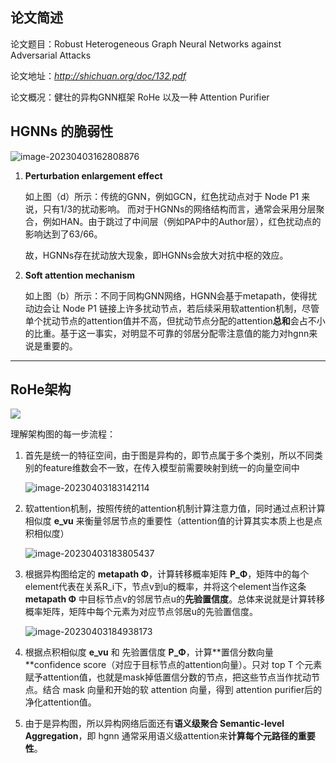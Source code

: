 ## 论文简述

论文题目：Robust Heterogeneous Graph Neural Networks against Adversarial Attacks

论文地址：*http://shichuan.org/doc/132.pdf*

论文概况：健壮的异构GNN框架 RoHe 以及一种 Attention Purifier



## HGNNs 的脆弱性

![image-20230403162808876](F:\Typora\images\image-20230403162808876.png)

1. **Perturbation enlargement effect**

   如上图（d）所示：传统的GNN，例如GCN，红色扰动点对于 Node P1 来说，只有1/3的扰动影响。
   而对于HGNNs的网络结构而言，通常会采用分层聚合，例如HAN。由于跳过了中间层（例如PAP中的Author层），红色扰动点的影响达到了63/66。

   故，HGNNs存在扰动放大现象，即HGNNs会放大对抗中枢的效应。

2. **Soft attention mechanism**

   如上图（b）所示：不同于同构GNN网络，HGNN会基于metapath，使得扰动边会让 Node P1 链接上许多扰动节点，若后续采用软attention机制，尽管单个扰动节点的attention值并不高，但扰动节点分配的attention**总和**会占不小的比重。基于这一事实，对明显不可靠的邻居分配零注意值的能力对hgnn来说是重要的。

------

## RoHe架构

![](F:\Typora\images\image-20230403165200292.png)

理解架构图的每一步流程：

1. 首先是统一的特征空间，由于图是异构的，即节点属于多个类别，所以不同类别的feature维数会不一致，在传入模型前需要映射到统一的向量空间中

   ![image-20230403183142114](F:\Typora\images\image-20230403183142114.png)

2. 软attention机制，按照传统的attention机制计算注意力值，同时通过点积计算相似度 **e_vu** 来衡量邻居节点的重要性（attention值的计算其实本质上也是点积相似度）

   ![image-20230403183805437](F:\Typora\images\image-20230403183805437.png)

3. 根据异构图给定的 **metapath Φ**，计算转移概率矩阵 **P_Φ**，矩阵中的每个element代表在关系R_i下，节点v到u的概率，并将这个element当作这条 **metapath Φ** 中目标节点v的邻居节点u的**先验置信度**。总体来说就是计算转移概率矩阵，矩阵中每个元素为对应节点邻居u的先验置信度。

   ![image-20230403184938173](F:\Typora\images\image-20230403184938173.png)

4. 根据点积相似度 **e_vu** 和 先验置信度 **P_Φ**，计算**置信分数向量 **confidence score（对应于目标节点的attention向量）。只对 top T 个元素赋予attention值，也就是mask掉低置信分数的节点，把这些节点当作扰动节点。结合 mask 向量和开始的软 attention 向量，得到 attention purifier后的净化attention值。

5. 由于是异构图，所以异构网络后面还有**语义级聚合 Semantic-level Aggregation**，即 hgnn 通常采用语义级attention来**计算每个元路径的重要性**。
